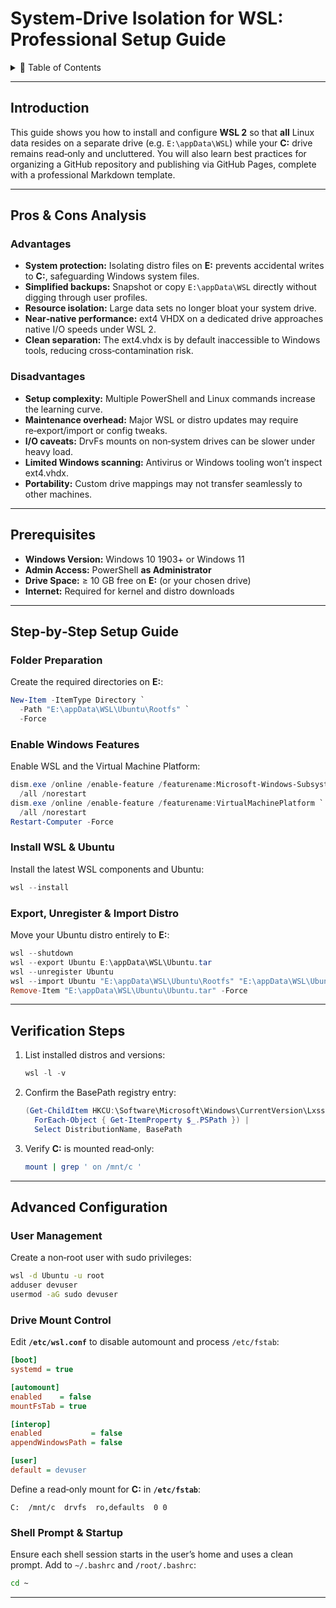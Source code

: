 # System‑Drive Isolation for WSL: Professional Setup Guide

<details>
<summary>📑 Table of Contents</summary>

1. [Introduction](#introduction)  
2. [Pros & Cons Analysis](#pros--cons-analysis)  
3. [Prerequisites](#prerequisites)  
4. [Step‑by‑Step Setup Guide](#step-by-step-setup-guide)  
   1. [Folder Preparation](#folder-preparation)  
   2. [Enable Windows Features](#enable-windows-features)  
   3. [Install WSL & Ubuntu](#install-wsl--ubuntu)  
   4. [Export, Unregister & Import Distro](#export-unregister--import-distro)  
5. [Verification Steps](#verification-steps)  
6. [Advanced Configuration](#advanced-configuration)  
   1. [User Management](#user-management)  
   2. [Drive Mount Control](#drive-mount-control)  
   3. [Shell Prompt & Startup](#shell-prompt--startup)  
7. [GitHub Repository Implementation Guide](#github-repository-implementation-guide)  
8. [GitHub Pages Deployment](#github-pages-deployment)  
9. [Markdown & GitHub‑Ready Formatting](#markdown--github-ready-formatting)  
10. [Conclusion](#conclusion)  

</details>

---

## Introduction
This guide shows you how to install and configure **WSL 2** so that **all** Linux data resides on a separate drive (e.g. `E:\appData\WSL`) while your **C:** drive remains read‑only and uncluttered. You will also learn best practices for organizing a GitHub repository and publishing via GitHub Pages, complete with a professional Markdown template.

---

## Pros & Cons Analysis

### Advantages
- **System protection:** Isolating distro files on **E:** prevents accidental writes to **C:**, safeguarding Windows system files.  
- **Simplified backups:** Snapshot or copy `E:\appData\WSL` directly without digging through user profiles.  
- **Resource isolation:** Large data sets no longer bloat your system drive.  
- **Near‑native performance:** ext4 VHDX on a dedicated drive approaches native I/O speeds under WSL 2.  
- **Clean separation:** The ext4.vhdx is by default inaccessible to Windows tools, reducing cross‑contamination risk.

### Disadvantages
- **Setup complexity:** Multiple PowerShell and Linux commands increase the learning curve.  
- **Maintenance overhead:** Major WSL or distro updates may require re‑export/import or config tweaks.  
- **I/O caveats:** DrvFs mounts on non‑system drives can be slower under heavy load.  
- **Limited Windows scanning:** Antivirus or Windows tooling won’t inspect ext4.vhdx.  
- **Portability:** Custom drive mappings may not transfer seamlessly to other machines.

---

## Prerequisites
- **Windows Version:** Windows 10 1903+ or Windows 11  
- **Admin Access:** PowerShell **as Administrator**  
- **Drive Space:** ≥ 10 GB free on **E:** (or your chosen drive)  
- **Internet:** Required for kernel and distro downloads

---

## Step‑by‑Step Setup Guide

### Folder Preparation
Create the required directories on **E:**:
```powershell
New-Item -ItemType Directory `
  -Path "E:\appData\WSL\Ubuntu\Rootfs" `
  -Force
```

### Enable Windows Features
Enable WSL and the Virtual Machine Platform:
```powershell
dism.exe /online /enable-feature /featurename:Microsoft-Windows-Subsystem-Linux `
  /all /norestart
dism.exe /online /enable-feature /featurename:VirtualMachinePlatform `
  /all /norestart
Restart-Computer -Force
```

### Install WSL & Ubuntu
Install the latest WSL components and Ubuntu:
```powershell
wsl --install
```

### Export, Unregister & Import Distro
Move your Ubuntu distro entirely to **E:**:
```powershell
wsl --shutdown
wsl --export Ubuntu E:\appData\WSL\Ubuntu.tar
wsl --unregister Ubuntu
wsl --import Ubuntu "E:\appData\WSL\Ubuntu\Rootfs" "E:\appData\WSL\Ubuntu.tar" --version 2
Remove-Item "E:\appData\WSL\Ubuntu\Ubuntu.tar" -Force
```

---

## Verification Steps
1. List installed distros and versions:
   ```powershell
   wsl -l -v
   ```
2. Confirm the BasePath registry entry:
   ```powershell
   (Get-ChildItem HKCU:\Software\Microsoft\Windows\CurrentVersion\Lxss |
     ForEach-Object { Get-ItemProperty $_.PSPath }) |
     Select DistributionName, BasePath
   ```
3. Verify **C:** is mounted read‑only:
   ```bash
   mount | grep ' on /mnt/c '
   ```

---

## Advanced Configuration

### User Management
Create a non‑root user with sudo privileges:
```bash
wsl -d Ubuntu -u root
adduser devuser
usermod -aG sudo devuser
```

### Drive Mount Control
Edit **`/etc/wsl.conf`** to disable automount and process `/etc/fstab`:
```ini
[boot]
systemd = true

[automount]
enabled    = false
mountFsTab = true

[interop]
enabled           = false
appendWindowsPath = false

[user]
default = devuser
```
Define a read‑only mount for **C:** in **`/etc/fstab`**:
```
C:  /mnt/c  drvfs  ro,defaults  0 0
```

### Shell Prompt & Startup
Ensure each shell session starts in the user’s home and uses a clean prompt. Add to `~/.bashrc` and `/root/.bashrc`:
```bash
cd ~
```

---
